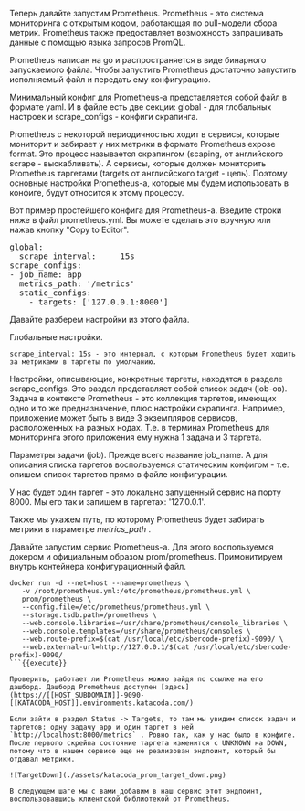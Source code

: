 Теперь давайте запустим Prometheus. Prometheus - это система мониторинга с открытым кодом, работающая по pull-модели сбора метрик. Prometheus также предоставляет возможность запрашивать данные с помощью языка запросов PromQL. 

Prometheus написан на go и распространяется в виде бинарного запускаемого файла. Чтобы запустить Prometheus достаточно запустить исполняемый файл и передать ему конфигурацию. 

Минимальный конфиг для Prometheus-а представляется собой файл в формате yaml. И в файле есть две секции: global - для глобальных настроек и scrape_configs - конфиги скрапинга. 

Prometheus с некоторой периодичностью ходит в сервисы, которые мониторит и забирает у них метрики в формате Prometheus expose format. Это процесс называется скрапингом (scaping, от английского scrape - выскабливать). А сервисы, которые должен мониторить Prometheus таргетами (targets от англисйского target - цель). Поэтому основные настройки Prometheus-а, которые мы будем использовать в конфиге, будут относится к этому процессу.  

Вот пример простейшего конфига для Prometheus-a. Введите строки ниже в файл prometheus.yml. Вы можете сделать это вручную или нажав кнопку "Copy to Editor".

<pre class="file" data-filename="prometheus.yml" data-target="replace">
global:
  scrape_interval:     15s
scrape_configs:
- job_name: app
  metrics_path: '/metrics'
  static_configs:
    - targets: ['127.0.0.1:8000']
</pre>

Давайте разберем настройки из этого файла.

Глобальные настройки. 

    scrape_interval: 15s - это интервал, с которым Prometheus будет ходить за метриками в таргеты по умолчанию. 

Настройки, описывающие, конкретные таргеты, находятся в разделе scrape_configs. Это раздел представляет собой список задач (job-ов). Задача в контексте Prometheus - это коллекция таргетов, имеющих одно и то же предназначение, плюс настройки скрапинга. Например, приложение может быть в виде 3 экземпляров сервисов, расположенных на разных нодах. Т.е. в терминах Prometheus для мониторинга этого приложения ему нужна 1 задача и 3 таргета.  

Параметры задачи (job). Прежде всего название job_name. А для описания списка таргетов воспользуемся статическим конфигом - т.е. опишем список таргетов прямо в файле конфигурации. 

У нас будет один таргет - это локально запущенный сервис на порту 8000. Мы его так и запишем в таргетах: '127.0.0.1'. 

Также мы укажем путь, по которому Prometheus будет забирать метрики в параметре _metrics_path_ .

Давайте запустим сервис Prometheus-a. Для этого воспользуемся докером и официальным образом prom/prometheus. Примонитируем внутрь контейнера конфигурационный файл.

```
docker run -d --net=host --name=prometheus \
   -v /root/prometheus.yml:/etc/prometheus/prometheus.yml \
   prom/prometheus \
   --config.file=/etc/prometheus/prometheus.yml \
   --storage.tsdb.path=/prometheus \
   --web.console.libraries=/usr/share/prometheus/console_libraries \
   --web.console.templates=/usr/share/prometheus/consoles \
   --web.route-prefix=$(cat /usr/local/etc/sbercode-prefix)-9090/ \
   --web.external-url=http://127.0.0.1/$(cat /usr/local/etc/sbercode-prefix)-9090/
```{{execute}}

Проверить, работает ли Prometheus можно зайдя по ссылке на его дашборд. Дашборд Prometheus доступен [здесь](https://[[HOST_SUBDOMAIN]]-9090-[[KATACODA_HOST]].environments.katacoda.com/)

Если зайти в раздел Status -> Targets, то там мы увидим список задач и таргетов: одну задачу app и один таргет в ней `http://localhost:8000/metrics` . Ровно так, как у нас было в конфиге. После первого скрейпа состояние таргета изменится с UNKNOWN на DOWN, потому что в нашем сервисе еще не реализован эндпоинт, который бы отдавал метрики. 

![TargetDown](./assets/katacoda_prom_target_down.png)

В следующем шаге мы с вами добавим в наш сервис этот эндпоинт, воспользовавшись клиентской библиотекой от Prometheus.
